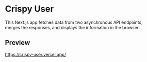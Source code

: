 # Crispy User

This Next.js app fetches data from two asynchronous API endpoints, merges the responses, and displays the information in the browser.

## Preview

https://crispy-user.vercel.app/


